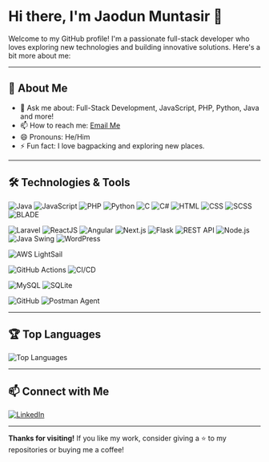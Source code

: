 # Hi there, I'm Jaodun Muntasir 👋

Welcome to my GitHub profile! I'm a passionate full-stack developer who loves exploring new technologies and building innovative solutions. Here's a bit more about me:

---

## 🚀 About Me

- 💬 Ask me about: Full-Stack Development, JavaScript, PHP, Python, Java and more!
- 📫 How to reach me: [Email Me](mailto:mjmm340@gmail.com)
- 😄 Pronouns: He/Him
- ⚡ Fun fact: I love bagpacking and exploring new places.

---

## 🛠️ Technologies & Tools

![Java](https://img.shields.io/badge/-Java-007396?style=for-the-badge&logo=java&logoColor=white)
![JavaScript](https://img.shields.io/badge/-JavaScript-F7DF1E?style=for-the-badge&logo=javascript&logoColor=black)
![PHP](https://img.shields.io/badge/-PHP-777BB4?style=for-the-badge&logo=php&logoColor=white)
![Python](https://img.shields.io/badge/-Python-3776AB?style=for-the-badge&logo=python&logoColor=white)
![C](https://img.shields.io/badge/-C-A8B9CC?style=for-the-badge&logo=c&logoColor=white)
![C#](https://img.shields.io/badge/-C%23-239120?style=for-the-badge&logo=c-sharp&logoColor=white)
![HTML](https://img.shields.io/badge/-HTML-E34F26?style=for-the-badge&logo=html5&logoColor=white)
![CSS](https://img.shields.io/badge/-CSS-1572B6?style=for-the-badge&logo=css3&logoColor=white)
![SCSS](https://img.shields.io/badge/-SCSS-CC6699?style=for-the-badge&logo=sass&logoColor=white)
![BLADE](https://img.shields.io/badge/-blade-E34F26?style=for-the-badge&logo=blade&logoColor=white)

![Laravel](https://img.shields.io/badge/-Laravel-FF2D20?style=for-the-badge&logo=laravel&logoColor=white)
![ReactJS](https://img.shields.io/badge/-ReactJS-61DAFB?style=for-the-badge&logo=react&logoColor=black)
![Angular](https://img.shields.io/badge/-Angular-DD0031?style=for-the-badge&logo=angular&logoColor=white)
![Next.js](https://img.shields.io/badge/-Nextjs-000000?style=for-the-badge&logo=nextjs&logoColor=white)
![Flask](https://img.shields.io/badge/-Flask-000000?style=for-the-badge&logo=flask&logoColor=white)
![REST API](https://img.shields.io/badge/-REST_API-008080?style=for-the-badge&logo=api&logoColor=white)
![Node.js](https://img.shields.io/badge/-Node.js-339933?style=for-the-badge&logo=node-dot-js&logoColor=white)
![Java Swing](https://img.shields.io/badge/-Java_Swing-007396?style=for-the-badge&logo=java&logoColor=white)
![WordPress](https://img.shields.io/badge/-WordPress-21759B?style=for-the-badge&logo=wordpress&logoColor=white)

![AWS LightSail](https://img.shields.io/badge/-AWS_LightSail-232F3E?style=for-the-badge&logo=amazon-aws&logoColor=white)

![GitHub Actions](https://img.shields.io/badge/-GitHub_Actions-2088FF?style=for-the-badge&logo=github-actions&logoColor=white)
![CI/CD](https://img.shields.io/badge/-CI/CD-000000?style=for-the-badge&logo=github-actions&logoColor=white)

![MySQL](https://img.shields.io/badge/-MySQL-4479A1?style=for-the-badge&logo=mysql&logoColor=white)
![SQLite](https://img.shields.io/badge/-SQLite-003B57?style=for-the-badge&logo=sqlite&logoColor=white)

![GitHub](https://img.shields.io/badge/-GitHub-181717?style=for-the-badge&logo=github&logoColor=white)
![Postman Agent](https://img.shields.io/badge/-Postman-F7DF1E?style=for-the-badge&logo=postman&logoColor=white)

---

## 🏆 Top Languages

![Top Languages](https://github-readme-stats.vercel.app/api/top-langs/?username=jaodunmuntasir&layout=compact&theme=radical)

---

## 📫 Connect with Me

[![LinkedIn](https://img.shields.io/badge/-LinkedIn-0077B5?style=for-the-badge&logo=linkedin&logoColor=white)](https://www.linkedin.com/in/jaodun-muntasir/)

---

**Thanks for visiting!** If you like my work, consider giving a ⭐️ to my repositories or buying me a coffee!

